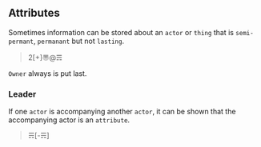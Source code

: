 ## Attributes

Sometimes information can be stored about an `actor` or `thing` that is `semi-permant`, `permanant` but not `lasting`.

> 2[+]〠@☴

`Owner` always is put last.

### Leader
If one `actor` is accompanying another `actor`, it can be shown that the accompanying actor is an `attribute`.

> ☴[-☴]
